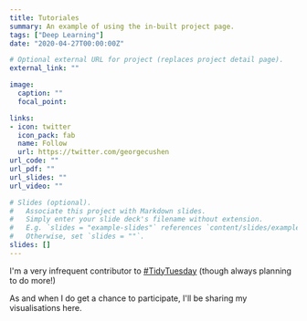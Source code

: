 ```yaml
---
title: Tutoriales
summary: An example of using the in-built project page.
tags: ["Deep Learning"]
date: "2020-04-27T00:00:00Z"

# Optional external URL for project (replaces project detail page).
external_link: ""

image:
  caption: ""
  focal_point: 

links:
- icon: twitter
  icon_pack: fab
  name: Follow
  url: https://twitter.com/georgecushen
url_code: ""
url_pdf: ""
url_slides: ""
url_video: ""

# Slides (optional).
#   Associate this project with Markdown slides.
#   Simply enter your slide deck's filename without extension.
#   E.g. `slides = "example-slides"` references `content/slides/example-slides.md`.
#   Otherwise, set `slides = ""`.
slides: []
---
```


I'm a very infrequent contributor to [#TidyTuesday](https://github.com/rfordatascience/tidytuesday) (though always planning to do more!)

As and when I do get a chance to participate, I'll be sharing my visualisations here.
